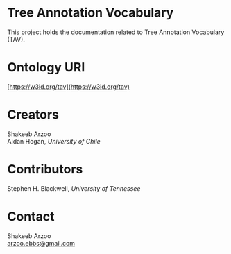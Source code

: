# Tree Annotation Vocabulary

This project holds the documentation related to Tree Annotation Vocabulary (TAV).

# Ontology URI 

[https://w3id.org/tav](https://w3id.org/tav)

# Creators

Shakeeb Arzoo <br/>
Aidan Hogan, *University of Chile*

# Contributors

Stephen H. Blackwell, *University of Tennessee*

# Contact

Shakeeb Arzoo <br/>
arzoo.ebbs@gmail.com
